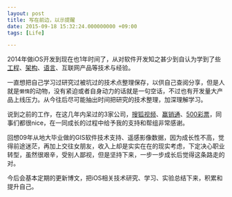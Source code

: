 ```yaml
---
layout: post
title: 写在前边，以示提醒
date: 2015-09-18 15:32:24.000000000 +09:00
tags: [Life]

---
```


2014年做iOS开发到现在也1年时间了，从对软件开发知之甚少到自认为学到了些[工程](https://zh.wikipedia.org/wiki/%E8%BD%AF%E4%BB%B6%E5%B7%A5%E7%A8%8B)、[架构](http://www.infoq.com/cn/articles/ios-app-arch-part-01#)、[语言](https://zh.wikipedia.org/wiki/Template:%E7%A8%8B%E5%BA%8F%E8%AE%BE%E8%AE%A1%E8%AF%AD%E8%A8%80)、互联网产品等技术与经验。


一直想把自己学习过研究过被坑过的技术点整理保存，以供自己查阅分享，但是人就是`懒惰`的动物，没有紧迫或者自身动力的话就是一句空话，不过也有开发量大产品上线压力。从今往后尽可能抽出时间把研究的技术整理，加深理解学习。

说到之前的工作，在这几年内呆过的3家公司，[搜狐视频](http://tv.sohu.com)、[赢销通](http://www.winchannel.net)、[500彩票](http://www.500.com/)，同事们都很nice，在一同成长的过程中给予我的支持和帮组非常感谢。

回想09年从地大毕业做的GIS软件技术支持、遥感影像数据，因为成长性不高，觉得前途迷茫，再加上交往女朋友，收入上却是实实在在的现实考虑，下定决心职业转型，虽然很艰辛，受别人鄙视，但是坚持下来，一步一步成长后觉得这条路走的对。

今后会基本定期的更新博文，把iOS相关技术研究、学习、实验总结下来，积累和提升自己。

